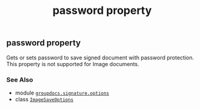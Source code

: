 ﻿---
title: password property
second_title: GroupDocs.Signature for Python via .NET API References
description: 
type: docs
url: /python-net/groupdocs.signature.options/imagesaveoptions/password/
is_root: false
weight: 60
---

## password property


Gets or sets password to save signed document with password protection.
This property is not supported for Image documents.

### See Also
* module [`groupdocs.signature.options`](../../)
* class [`ImageSaveOptions`](/signature/python-net/groupdocs.signature.options/imagesaveoptions)
